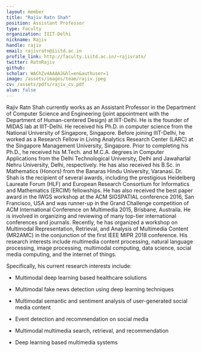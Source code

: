 ```yaml
---
layout: member
title: "Rajiv Ratn Shah"
position: Assistant Professor
type: Faculty
organization: IIIT-Delhi
nickname: Rajiv
handle: rajiv
email: rajivratn@iiitd.ac.in
profile_link: http://faculty.iiitd.ac.in/~rajivratn/
twitter: RatnRajiv
github: 
scholar: WAChZv4AAAAJ&hl=en&authuser=1
image: /assets/images/team/rajiv.jpeg
cv: /assets/pdfs/rajiv_cv.pdf
alum: false
---
```

Rajiv Ratn Shah currently works as an Assistant Professor in the Department of Computer Science and Engineering (joint appointment with the Department of Human-centered Design) at IIIT-Delhi. He is the founder of MIDAS lab at IIIT-Delhi. He received his Ph.D. in computer science from the National University of Singapore, Singapore. Before joining IIIT-Delhi, he worked as a Research Fellow in Living Analytics Research Center (LARC) at the Singapore Management University, Singapore. Prior to completing his Ph.D., he received his M.Tech. and M.C.A. degrees in Computer Applications from the Delhi Technological University, Delhi and Jawaharlal Nehru University, Delhi, respectively. He has also received his B.Sc. in Mathematics (Honors) from the Banaras Hindu University, Varanasi. Dr. Shah is the recipient of several awards, including the prestigious Heidelberg Laureate Forum (HLF) and European Research Consortium for Informatics and Mathematics (ERCIM) fellowships. He has also received the best paper award in the IWGS workshop at the ACM SIGSPATIAL conference 2016, San Francisco, USA and was runner-up in the Grand Challenge competition of ACM International Conference on Multimedia 2015, Brisbane, Austraila. He is involved in organizing and reviewing of many top-tier international conferences and journals. Recently, he has organized a workshop on Multimodal Representation, Retrieval, and Analysis of Multimedia Content (MR2AMC) in the conjunction of the first IEEE MIPR 2018 conference. His research interests include multimedia content processing, natural language processing, image processing, multimodal computing, data science, social media computing, and the internet of things. 
 
Specifically, his current research interests include:

- Multimodal deep learning based healthcare solutions

- Multimodal fake news detection using deep learning techniques

- Multimodal semantic and sentiment analysis of user-generated social media content

- Event detection and recommendation on social media

- Multimodal multimedia search, retrieval, and recommendation

- Deep learning based multimedia systems

